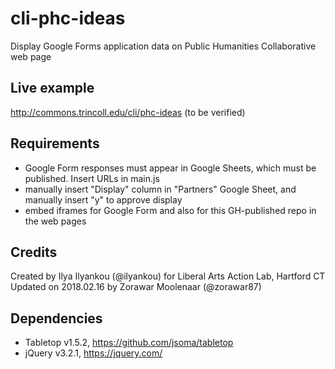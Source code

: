 # cli-phc-ideas
Display Google Forms application data on Public Humanities Collaborative web page

## Live example
http://commons.trincoll.edu/cli/phc-ideas (to be verified)

## Requirements
- Google Form responses must appear in Google Sheets, which must be published. Insert URLs in main.js
- manually insert "Display" column in "Partners" Google Sheet, and manually insert "y" to approve display
- embed iframes for Google Form and also for this GH-published repo in the web pages

## Credits
Created by Ilya Ilyankou (@ilyankou) for Liberal Arts Action Lab, Hartford CT
Updated on 2018.02.16 by Zorawar Moolenaar (@zorawar87)

## Dependencies
* Tabletop v1.5.2, https://github.com/jsoma/tabletop
* jQuery v3.2.1, https://jquery.com/
